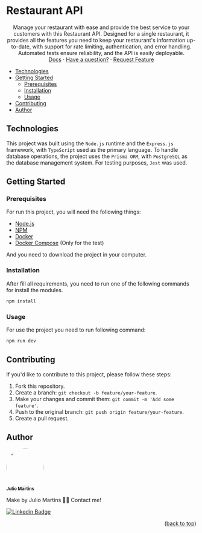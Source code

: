 <a name="readme-top"></a>

# Restaurant API

<p align="center">
  Manage your restaurant with ease and provide the best service to your customers with this Restaurant API. Designed for a single restaurant, it provides all the features you need to keep your restaurant's information up-to-date, with support for rate limiting, authentication, and error handling. Automated tests ensure reliability, and the API is easily deployable.
  <br />
  <a href="https://restaurant-docs.vercel.app/">Docs</a>
  ·
  <a href="https://github.com/jjuliomarttins/url-shortening/issues">Have a question?</a>
  ·
  <a href="https://github.com/eujuliu/restaurant-api/fork">Request Feature</a>
</p>

<ul>
  <li>
    <a href="#technologies">Technologies</a>
  </li>
  </li>
  <li>
    <a href="#getting-started">Getting Started</a>
    <ul>
      <li><a href="#prerequisites">Prerequisites</a></li>
      <li><a href="#installation">Installation</a></li>
      <li><a href="#usage">Usage</a></li>
    </ul>
  </li>
  <li><a href="#contributing">Contributing</a></li>
  <li><a href="#author">Author</a></li>
</ul>

## Technologies

This project was built using the `Node.js` runtime and the `Express.js` framework, with `TypeScript` used as the primary language. To handle database operations, the project uses the `Prisma ORM`, with `PostgreSQL` as the database management system. For testing purposes, `Jest` was used.

## Getting Started

### Prerequisites

For run this project, you will need the following things:

- [Node.js](https://nodejs.org/en)
- [NPM](https://www.npmjs.com/)
- [Docker](https://www.docker.com/)
- [Docker Compose](https://docs.docker.com/compose/) (Only for the test)

And you need to download the project in your computer.

### Installation

After fill all requirements, you need to run one of the following commands for install the modules.

```bash
npm install
```

### Usage

For use the project you need to run following command:

```bash
npm run dev
```

## Contributing

If you'd like to contribute to this project, please follow these steps:

1.  Fork this repository.
2.  Create a branch: `git checkout -b feature/your-feature`.
3.  Make your changes and commit them: `git commit -m 'Add some feature'`.
4.  Push to the original branch: `git push origin feature/your-feature`.
5.  Create a pull request.

## Author

<img style="border-radius: 50%;" src="https://avatars.githubusercontent.com/u/49854105?v=4" width="100px;" alt=""/>
<br />
<sub><b>Julio Martins</b></sub></a>

Make by Julio Martins 👋🏽 Contact me!

[![Linkedin Badge](https://img.shields.io/badge/-@jjuliomarttins-1262BF?style=for-the-badge&labelColor=1262BF&logo=linkedin&logoColor=white)](https://www.linkedin.com/in/jjuliomarttins/)

<p align="right">(<a href="#readme-top">back to top</a>)</p>
